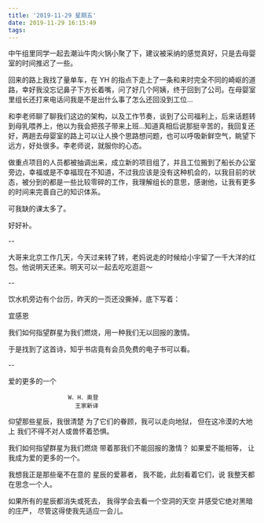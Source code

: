 ```yaml
---
title: '2019-11-29 星期五'
date: 2019-11-29 16:15:49
tags:
---
```


中午组里同学一起去潮汕牛肉火锅小聚了下，建议被采纳的感觉真好，只是去母婴室的时间推迟了一些。

回来的路上我找了量单车，在 YH 的指点下走上了一条和来时完全不同的崎岖的道路，幸好我没忘记鼻子下方长着嘴，问了好几个阿姨，终于回到了公司。在母婴室里组长还打来电话问我是不是出什么事了怎么还回没到工位...

和李老师聊了聊我们这边的架构，以及工作节奏，谈到了公司福利上，后来话题转到母乳喂养上，他以为我会把孩子带来上班...知道真相后说那挺辛苦的，我回复还好，两趟去母婴室的路上可以让人换个思路想问题，也可以呼吸新鲜空气，眺望下远方，好处很多。李老师说，就服你的心态。

做重点项目的人员都被抽调出来，成立新的项目组了，并且工位搬到了船长办公室旁边，幸福或是不幸福现在不知道，不过我应该是没有这种机会的，以我目前的状态，被分到的都是一些比较零碎的工作，我理解组长的意思，感谢他，让我有更多的时间来完善自己的知识体系。

可我缺的课太多了。

好好补。

--

大哥来北京工作几天，今天过来转了转，老妈说走的时候给小宇留了一千大洋的红包。他说明天还来。明天可以一起去吃吃逛逛～

--

饮水机旁边有个台历，昨天的一页还没撕掉，底下写着：

宜感恩

我们如何指望群星为我们燃烧，用一种我们无以回报的激情。

于是找到了这首诗，知乎书店竟有会员免费的电子书可以看。

--

爱的更多的一个


                     W．H．奥登
                       王家新译


仰望那些星辰，我很清楚
为了它们的眷顾，我可以走向地狱，
但在这冷漠的大地上
我们不得不对人或兽怀着恐惧。

我们如何指望群星为我们燃烧
带着那我们不能回报的激情？
如果爱不能相等，
让我成为爱的更多的一个。

我想我正是那些毫不在意的
星辰的爱慕者，
我不能，此刻看着它们，说
我整天都在思念一个人。

如果所有的星辰都消失或死去，
我得学会去看一个空洞的天空
并感受它绝对黑暗的庄严，
尽管这得使我先适应一会儿。



